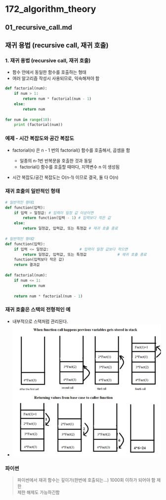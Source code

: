 # 172_algorithm_theory
## 01_recursive_call.md


## 재귀 용법 (recursive call, 재귀 호출)

### 1. 재귀 용법 (recursive call, 재귀 호출)
* 함수 안에서 동일한 함수를 호출하는 형태
* 여러 알고리즘 작성시 사용되므로, 익숙해져야 함

```python
def factorial(num):
    if num > 1:
        return num * factorial(num - 1)
    else:
        return num
    
for num in range(10):
    print (factorial(num))
```


### 예제 - 시간 복잡도와 공간 복잡도
* factorial(n) 은 n - 1 번의 factorial() 함수를 호출해서, 곱셈을 함 
  - 일종의 n-1번 반복문을 호출한 것과 동일
  - factorial() 함수를 호출할 때마다, 지역변수 n 이 생성됨

* 시간 복잡도/공간 복잡도는 O(n-1) 이므로 결국, 둘 다 O(n)


### 재귀 호출의 일반적인 형태
```python
# 일반적인 형태1
def function(입력):
    if 입력 > 일정값: # 입력이 일정 값 이상이면
        return function(입력 - 1) # 입력보다 작은 값
    else:
        return 일정값, 입력값, 또는 특정값 # 재귀 호출 종료
        
# 일반적인 형태2
def function(입력):
    if 입력 <= 일정값:              # 입력이 일정 값보다 작으면
        return 일정값, 입력값, 또는 특정값              # 재귀 호출 종료
    function(입력보다 작은 값)
    return 결과값

def factorial(num):
    if num <= 1:
        return num
    
    return num * factorial(num - 1)
```


### 재귀 호출은 스택의 전형적인 예
* 내부적으로 스택처럼 관리된다.
* ![img.png](rsc/01_recursive_call_01.png)

### 파이썬
> 파이썬에서 재귀 함수는 깊이가(한번에 호출되는...) 1000회 이하가 되어야 함 제한  
> 제한 해제도 가능하긴함